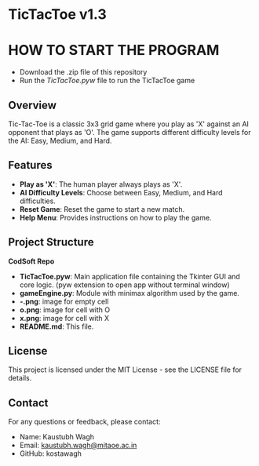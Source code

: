 # TicTacToe v1.3

# HOW TO START THE PROGRAM
- Download the .zip file of this repository
- Run the **TicTacToe*.pyw* file to run the TicTacToe game

## Overview
Tic-Tac-Toe is a classic 3x3 grid game where you play as 'X' against an AI opponent that plays as 'O'. The game supports different difficulty levels for the AI: Easy, Medium, and Hard. 

## Features
- **Play as 'X'**: The human player always plays as 'X'.
- **AI Difficulty Levels**: Choose between Easy, Medium, and Hard difficulties.
- **Reset Game**: Reset the game to start a new match.
- **Help Menu**: Provides instructions on how to play the game.


## Project Structure

**CodSoft Repo**
- **TicTacToe.pyw**: Main application file containing the Tkinter GUI and core logic. (pyw extension to open app without terminal window)
- **gameEngine.py**: Module with minimax algorithm used by the game.
- **-.png**: image for empty cell
- **o.png**: image for cell with O
- **x.png**: image for cell with X
- **README.md**: This file.


## License
This project is licensed under the MIT License - see the LICENSE file for details.


## Contact
For any questions or feedback, please contact:
- Name: Kaustubh Wagh
- Email: kaustubh.wagh@mitaoe.ac.in
- GitHub: kostawagh
